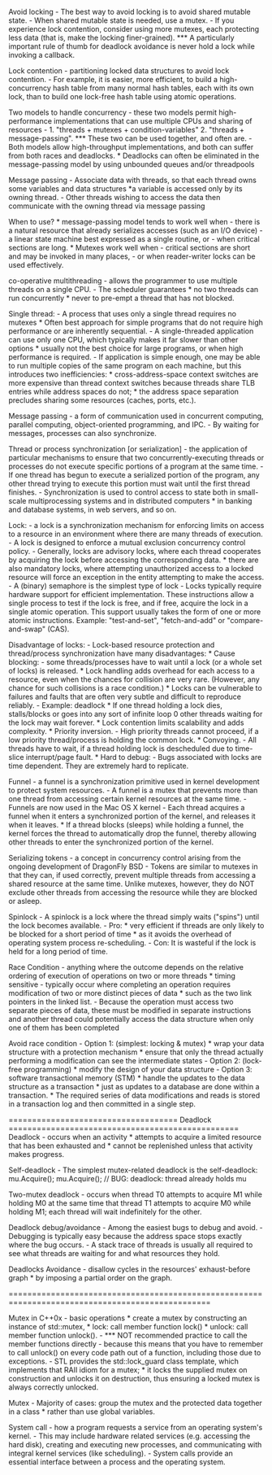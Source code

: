 Avoid locking
    - The best way to avoid locking is to avoid shared mutable state. 
    - When shared mutable state is needed, use a mutex. 
    - If you experience lock contention, consider using more mutexes, each protecting less data 
    	(that is, make the locking finer-grained).
    *** A particularly important rule of thumb for deadlock avoidance is never hold a lock while invoking a callback. 
    
Lock contention
	- partitioning locked data structures to avoid lock contention. 
	- For example, it is easier, more efficient, to build a high-concurrency hash table from many normal hash tables, 
	  each with its own lock, than to build one lock-free hash table using atomic operations.

Two models to handle concurrency
    - these two models permit high-performance implementations that can use multiple CPUs and sharing of resources
    - 1. "threads + mutexes + condition-variables"
      2. "threads + message-passing". 
       *** These two can be used together, and often are.
    - Both models allow high-throughput implementations, and both can suffer from both races and deadlocks. 
        * Deadlocks can often be eliminated in the message-passing model by using unbounded queues and/or threadpools

Message passing
    - Associate data with threads, so that each thread owns some variables and data structures
        *a variable is accessed only by its owning thread.
    - Other threads wishing to access the data then communicate with the owning thread via message passing

When to use?
    * message-passing model tends to work well when 
        - there is a natural resource that already serializes accesses (such as an I/O device)
        - a linear state machine best expressed as a single routine, or 
        - when critical sections are long. 
    * Mutexes work well when 
        - critical sections are short and may be invoked in many places, 
        - or when reader-writer locks can be used effectively. 

co-operative multithreading 
	- allows the programmer to use multiple threads on a single CPU. 
	- The scheduler guarantees
	    * no two threads can run concurrently
	    * never to pre-empt a thread that has not blocked.

Single thread: 
	- A process that uses only a single thread requires no mutexes
		*  Often best approach for simple programs that do not require high performance or are inherently sequential. 
	- A single-threaded application can use only one CPU, which typically makes it far slower than other options
		*  usually not the best choice for large programs, or when high performance is required.
	- If application is simple enough, one may be able to run multiple copies of the same program on each machine, 
	  but this introduces two inefficiencies: 
	  	* cross-address-space context switches are more expensive than thread context switches because threads share TLB entries while address spaces do not; 
	  	* the address space separation precludes sharing some resources (caches, ports, etc.).

Message passing 
    - a form of communication used in concurrent computing, parallel computing, object-oriented programming, and IPC. 
    - By waiting for messages, processes can also synchronize.

Thread or process synchronization [or serialization]
    - the application of particular mechanisms to ensure that two concurrently-executing threads or processes do not execute specific portions of a program at the same time. 
    - If one thread has begun to execute a serialized portion of the program, any other thread trying to execute this portion must wait until the first thread finishes. 
    - Synchronization is used to control access to state both in small-scale multiprocessing systems and in distributed computers
        * in banking and database systems, in web servers, and so on.

Lock:
    - a lock is a synchronization mechanism for enforcing limits on access to a resource in an environment where there are many threads of execution. 
    - A lock is designed to enforce a mutual exclusion concurrency control policy.
    - Generally, locks are advisory locks, where each thread cooperates by acquiring the lock before accessing the corresponding data. 
        * there are also mandatory locks, where attempting unauthorized access to a locked resource will force an exception in the entity attempting to make the access.
    - A (binary) semaphore is the simplest type of lock
    - Locks typically require hardware support for efficient implementation. 
      These instructions allow a single process to test if the lock is free, and if free, acquire the lock in a single atomic operation.
      This support usually takes the form of one or more atomic instructions. 
        Example: "test-and-set", "fetch-and-add" or "compare-and-swap" (CAS).

Disadvantage of locks:
    - Lock-based resource protection and thread/process synchronization have many disadvantages:
        * Cause blocking:
            - some threads/processes have to wait until a lock (or a whole set of locks) is released.
        * Lock handling adds overhead for each access to a resource, even when the chances for collision are very rare. 
             (However, any chance for such collisions is a race condition.)
        * Locks can be vulnerable to failures and faults that are often very subtle and difficult to reproduce reliably.
            - Example: deadlock
        * If one thread holding a lock dies, stalls/blocks or goes into any sort of infinite loop
            0 other threads waiting for the lock may wait forever.
        * Lock contention limits scalability and adds complexity.
        * Priority inversion. 
            - High priority threads cannot proceed, if a low priority thread/process is holding the common lock.
        * Convoying. 
            - All threads have to wait, if a thread holding lock is descheduled due to time-slice interrupt/page fault.
        * Hard to debug: 
            - Bugs associated with locks are time dependent. They are extremely hard to replicate.

Funnel
    - a funnel is a synchronization primitive used in kernel development to protect system resources.
    - A funnel is a mutex that prevents more than one thread from accessing certain kernel resources at the same time.
    - Funnels are now used in the Mac OS X kernel
    - Each thread acquires a funnel when it enters a synchronized portion of the kernel, and releases it when it leaves. 
        * If a thread blocks (sleeps) while holding a funnel, the kernel forces the thread to automatically drop the funnel, thereby allowing other threads to enter the synchronized portion of the kernel.

Serializing tokens
    -  a concept in concurrency control arising from the ongoing development of DragonFly BSD
    - Tokens are similar to mutexes in that they can, if used correctly, prevent multiple threads from accessing a shared resource at the same time. 
      Unlike mutexes, however, they do NOT exclude other threads from accessing the resource while they are blocked or asleep. 
    
Spinlock
    - A spinlock is a lock where the thread simply waits ("spins") until the lock becomes available. 
    - Pro: 
        * very efficient if threads are only likely to be blocked for a short period of time
        * as it avoids the overhead of operating system process re-scheduling. 
    - Con: It is wasteful if the lock is held for a long period of time.

Race Condition
    - anything where the outcome depends on the relative ordering of execution of operations on two or more threads
        * timing sensitive
    - typically occur where completing an operation requires modification of two or more distinct pieces of data
        * such as the two link pointers in the linked list. 
    - Because the operation must access two separate pieces of data, these must be modified in separate instructions
      and another thread could potentially access the data structure when only one of them has been completed

Avoid race condition
    - Option 1: (simplest: locking & mutex)
        * wrap your data structure with a protection mechanism
        * ensure that only the thread actually performing a modification can see the intermediate states
    - Option 2: (lock-free programming)
        * modify the design of your data structure
    - Option 3:  software transactional memory (STM)
        * handle the updates to the data structure as a transaction
        * just as updates to a database are done within a transaction.
        * The required series of data modifications and reads is stored in a transaction log and then committed in a single step.

==================================== Deadlock =================================================
Deadlock
    - occurs when an activity
        * attempts to acquire a limited resource that has been exhausted and 
        * cannot be replenished unless that activity makes progress.

Self-deadlock
    - The simplest mutex-related deadlock is the self-deadlock: 
        mu.Acquire();
        mu.Acquire();      // BUG: deadlock: thread already holds mu
  
Two-mutex deadlock
    - occurs when thread T0 attempts to acquire M1 while holding M0 at the same time that thread T1 attempts to acquire M0 while holding M1; each thread will wait indefinitely for the other.

Deadlock debug/avoidance
    - Among the easiest bugs to debug and avoid. 
    - Debugging is typically easy because the address space stops exactly where the bug occurs. 
    - A stack trace of threads is usually all required to see what threads are waiting for and what resources they hold.

Deadlocks Avoidance
    - disallow cycles in the resources' exhaust-before graph
        * by imposing a partial order on the graph. 
 
=================================================================================================

Mutex in C++0x
    - basic operations
        * create a mutex by constructing an instance of std::mutex, 
        * lock: call member function lock()
        * unlock: call member function unlock(). 
    - *** NOT recommended practice to call the member functions directly
        - because this means that you have to remember to call unlock() on every code path out of a function, 
          including those due to exceptions. 
    - STL provides the std::lock_guard class template, which implements that RAII idiom for a mutex; 
        * it locks the supplied mutex on construction and unlocks it on destruction, 
          thus ensuring a locked mutex is always correctly unlocked. 

Mutex
    - Majority of cases: group the mutex and the protected data together in a class 
        * rather than use global variables. 

System call 
    - how a program requests a service from an operating system's kernel. 
    - This may include hardware related services (e.g. accessing the hard disk), creating and executing new processes, and communicating with integral kernel services (like scheduling). 
    - System calls provide an essential interface between a process and the operating system.

